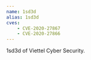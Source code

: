 ```yaml
---
name: 1sd3d
alias: 1sd3d
cves:
    - CVE-2020-27867
    - CVE-2020-27866
---
```

1sd3d of Viettel Cyber Security.